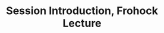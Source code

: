 ---
layout: manifest
title: Session Introduction, Frohock Lecture
manifest_name: session-introduction-frohock-lecture

---